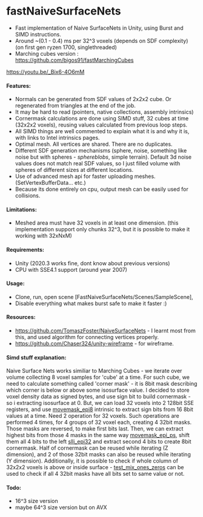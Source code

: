 # fastNaiveSurfaceNets
- Fast implementation of Naive SurfaceNets in Unity, using Burst and SIMD instructions.
- Around ~(0.1 - 0.4) ms per 32^3 voxels (depends on SDF complexity) (on first gen ryzen 1700, singlethreaded)
- Marching cubes version : https://github.com/bigos91/fastMarchingCubes


https://youtu.be/_Bix6-4O6mM

#### Features:
- Normals can be generated from SDF values of 2x2x2 cube. Or regenerated from triangles at the end of the job.
- It may be hard to read (pointers, native collections, assembly intrinsics)
- Cornermask calculations are done using SIMD stuff, 32 cubes at time (32x2x2 voxels), reusing values calculated from previous loop steps.
- All SIMD things are well commented to explain what it is and why it is, with links to Intel intrinsics pages.
- Optimal mesh. All vertices are shared. There are no duplicates.
- Different SDF generation mechanisms (sphere, noise, something like noise but with spheres - *sphereblobs*, simple terrain).
Default 3d noise values does not match real SDF values, so I just filled volume with spheres of different sizes at different locations.
- Use of advanced mesh api for faster uploading meshes. (SetVertexBufferData... etc.)
- Because its done entirely on cpu, output mesh can be easily used for collisions.

#### Limitations:
- Meshed area must have 32 voxels in at least one dimension. (this implementation support only chunks 32^3, but it is possible to make it working with 32xNxM)

#### Requirements:
- Unity (2020.3 works fine, dont know about previous versions)
- CPU with SSE4.1 support (around year 2007)

#### Usage:
- Clone, run, open scene [FastNaiveSurfaceNets/Scenes/SampleScene],
- Disable everything what makes burst safe to make it faster :)

#### Resources:
- https://github.com/TomaszFoster/NaiveSurfaceNets - I learnt most from this, and used algorithm for connecting vertices properly.
- https://github.com/Chaser324/unity-wireframe - for wireframe.

#### Simd stuff explanation:
Naive Surface Nets works similiar to Marching Cubes - we iterate over volume collecting 8 voxel samples for 'cube' at a time.
For such cube, we need to calculate something called 'corner mask' - it is 8bit mask describing which corner is below or above some isosurface value.
I decided to store voxel density data as signed bytes, and use sign bit to build cornermask - so i extracting isosurface at 0.
But, we can load 32 voxels into 2 128bit SSE registers, and use [movemask_epi8](https://www.intel.com/content/www/us/en/docs/intrinsics-guide/index.html#expand=2528,951,4482,391,832,1717,291,338,5486,5304,5274,5153,5153,5153,5596,3343,3864&cats=Miscellaneous&techs=SSE2&ig_expand=4873 "movemask_epi8") intrinsic to extract sign bits from 16 8bit values at a time. Need 2 operation for 32 voxels.
Such operations are performed 4 times, for 4 groups of 32 voxel each, creating 4 32bit masks. Those masks are reversed, to make first bits last. Then, we can extract highest bits from those 4 masks in the same way [movemask_epi_ps](https://www.intel.com/content/www/us/en/docs/intrinsics-guide/index.html#expand=2528,951,4482,391,832,1717,291,338,5486,5304,5274,5153,5153,5153,5596,3343,3864&cats=Miscellaneous&techs=SSE&ig_expand=4878 "movemask_epi_ps"), shift them all 4 bits to the left [slli_epi32](https://www.intel.com/content/www/us/en/docs/intrinsics-guide/index.html#expand=2528,951,4482,391,832,1717,291,338,5486,5304,5274&othertechs=BMI1,BMI2&techs=SSE,SSE2,SSE3,SSSE3,SSE4_1,SSE4_2&cats=Shift&ig_expand=6537 "slli_epi32") and extract second 4 bits to create 8bit cornermask. Half of cornermask can be reused while iterating (Z dimension), and 2 of those 32bit masks can also be reused while iterating (Y dimension).
Additionally, it is possible to check if whole column of 32x2x2 voxels is above or inside surface - [test_mix_ones_zeros](https://www.intel.com/content/www/us/en/docs/intrinsics-guide/index.html#expand=2528,951,4482,391,832,1717,291,338,5486,5304,5274,5153,5153,5153,5596,3343,3864,5903&techs=SSE4_1&cats=Logical&ig_expand=7214 "test_mix_ones_zeros") can be used to check if all 4 32bit masks have all bits set to same value or not.


#### Todo:
 - 16^3 size version
 - maybe 64^3 size version but on AVX
